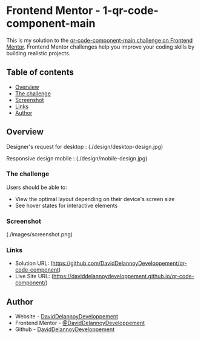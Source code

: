 # Frontend Mentor - 1-qr-code-component-main

This is my solution to the [qr-code-component-main challenge on Frontend Mentor](https://www.frontendmentor.io/challenges/qr-code-component-iux_sIO_H). Frontend Mentor challenges help you improve your coding skills by building realistic projects.

## Table of contents

- [Overview](#overview)
- [The challenge](#the-challenge)
- [Screenshot](#screenshot)
- [Links](#links)
- [Author](#author)

## Overview

Designer's request for desktop :
(./design/desktop-design.jpg)

Responsive design mobile :
(./design/mobile-design.jpg)

### The challenge

Users should be able to:

- View the optimal layout depending on their device's screen size
- See hover states for interactive elements

### Screenshot

(./images/screenshot.png)

### Links

- Solution URL: (https://github.com/DavidDelannoyDeveloppement/qr-code-component)
- Live Site URL: (https://daviddelannoydeveloppement.github.io/qr-code-component/)

## Author

- Website - [DavidDelannoyDeveloppement](https://daviddelannoydeveloppement.github.io/DDD/index.html)
- Frontend Mentor - [@DavidDelannoyDeveloppement](https://www.frontendmentor.io/profile/DavidDelannoyDeveloppement)
- Github - [DavidDelannoyDeveloppement](https://github.com/DavidDelannoyDeveloppement)
